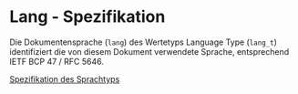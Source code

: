 # Lang - Spezifikation

Die Dokumentensprache (`lang`) des Wertetyps Language Type (`lang_t`) identifiziert die von diesem Dokument verwendete Sprache, entsprechend IETF BCP 47 / RFC 5646.

[Spezifikation des Sprachtyps](types/lang-spec.de.md)
